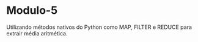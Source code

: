 # Modulo-5
Utilizando métodos nativos do Python como MAP, FILTER e REDUCE para extrair média aritmética.

